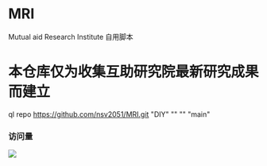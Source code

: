 # MRI
Mutual aid Research Institute   自用脚本
# 本仓库仅为收集互助研究院最新研究成果而建立
  ql repo https://github.com/nsv2051/MRI.git "DIY" "" "" "main"
  
### 访问量

![](hhttp://profile-counter.glitch.me/MRI/count.svg)
